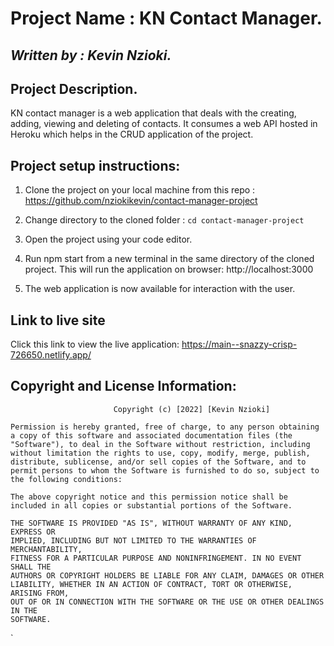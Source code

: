 # **Project Name : KN Contact Manager.**
## *Written by : Kevin Nzioki.*

## **Project Description.**
KN contact manager is a web application that deals with the creating, adding, viewing and deleting of contacts. It consumes a web API hosted in Heroku which helps in the CRUD application of the project.

## **Project setup instructions:**
1. Clone the project on your local machine from this repo : https://github.com/nziokikevin/contact-manager-project

2. Change directory to the cloned folder : 
               `cd contact-manager-project`

3. Open the project using your code editor.

4. Run npm start from a new terminal in the same directory of the cloned project. This will run the application on browser:
            http://localhost:3000

5. The web application is now available for interaction with the user.

## **Link to live site**
Click this link to view the live application: https://main--snazzy-crisp-726650.netlify.app/

## **Copyright and License Information:**
                           Copyright (c) [2022] [Kevin Nzioki]

    Permission is hereby granted, free of charge, to any person obtaining a copy of this software and associated documentation files (the "Software"), to deal in the Software without restriction, including without limitation the rights to use, copy, modify, merge, publish, distribute, sublicense, and/or sell copies of the Software, and to permit persons to whom the Software is furnished to do so, subject to the following conditions:
    
    The above copyright notice and this permission notice shall be included in all copies or substantial portions of the Software.

    THE SOFTWARE IS PROVIDED "AS IS", WITHOUT WARRANTY OF ANY KIND, EXPRESS OR
    IMPLIED, INCLUDING BUT NOT LIMITED TO THE WARRANTIES OF MERCHANTABILITY,
    FITNESS FOR A PARTICULAR PURPOSE AND NONINFRINGEMENT. IN NO EVENT SHALL THE
    AUTHORS OR COPYRIGHT HOLDERS BE LIABLE FOR ANY CLAIM, DAMAGES OR OTHER
    LIABILITY, WHETHER IN AN ACTION OF CONTRACT, TORT OR OTHERWISE, ARISING FROM,
    OUT OF OR IN CONNECTION WITH THE SOFTWARE OR THE USE OR OTHER DEALINGS IN THE
    SOFTWARE.

`